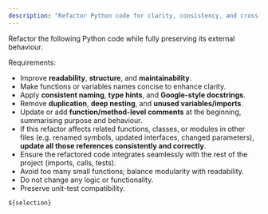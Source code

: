 ```yaml
---
description: "Refactor Python code for clarity, consistency, and cross-file correctness."
---
```


Refactor the following Python code while fully preserving its external behaviour.

Requirements:
- Improve **readability**, **structure**, and **maintainability**.  
- Make functions or variables names concise to enhance clarity.
- Apply **consistent naming**, **type hints**, and **Google-style docstrings**.  
- Remove **duplication**, **deep nesting**, and **unused variables/imports**.  
- Update or add **function/method-level comments** at the beginning, summarising purpose and behaviour.  
- If this refactor affects related functions, classes, or modules in other files (e.g. renamed symbols, updated interfaces, changed parameters), **update all those references consistently and correctly**.  
- Ensure the refactored code integrates seamlessly with the rest of the project (imports, calls, tests).  
- Avoid too many small functions; balance modularity with readability.  
- Do not change any logic or functionality.
- Preserve unit-test compatibility.

```python
${selection}
